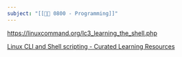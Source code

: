 ```yaml
---
subject: "[[👩‍💻 0800 - Programming]]"
---
```

https://linuxcommand.org/lc3_learning_the_shell.php

[Linux CLI and Shell scripting - Curated Learning Resources](https://learnbyexample.github.io/curated_resources/linux_cli_scripting.html)
